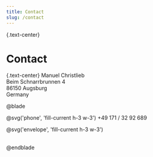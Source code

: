 ```yaml
---
title: Contact
slug: /contact
---
```


{.text-center}
# Contact

{.text-center}
Manuel Christlieb  
Beim Schnarrbrunnen 4  
86150 Augsburg  
Germany  

@blade
<p class="text-grey-darker flex justify-center">
@svg('phone', 'fill-current h-3 w-3') <span class="-mt-1 ml-2">+49 171 / 32 92 689</span>
</p>
<p class="text-grey-darker flex justify-center">
@svg('envelope', 'fill-current h-3 w-3') <a href="#" class="cryptedmail -mt-2 ml-2"
data-name="manuel"
data-domain="christlieb"
data-tld="eu"
onclick="window.location.href = 'mailto:' + this.dataset.name + '@' + this.dataset.domain + '.' + this.dataset.tld; return false;"></a><br><br>
</p>
@endblade
